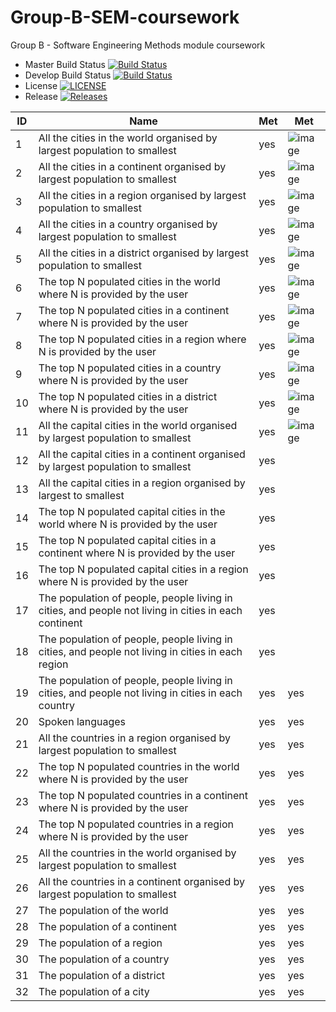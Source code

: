 # Group-B-SEM-coursework
Group B - Software Engineering Methods module coursework

- Master Build Status [![Build Status](https://travis-ci.org/gaborbuzasi/group-b-sem-coursework.svg?branch=master)](https://travis-ci.org/gaborbuzasi/group-b-sem-coursework)
- Develop Build Status [![Build Status](https://travis-ci.org/gaborbuzasi/group-b-sem-coursework.svg?branch=develop)](https://travis-ci.org/gaborbuzasi/group-b-sem-coursework)
- License [![LICENSE](https://img.shields.io/github/license/gaborbuzasi/group-b-sem-coursework.svg?style=flat-square)](https://github.com/gaborbuzasi/group-b-sem-coursework/blob/master/LICENSE)
- Release [![Releases](https://img.shields.io/github/release/gaborbuzasi/group-b-sem-coursework/all.svg?style=flat-square)](https://github.com/gaborbuzasi/group-b-sem-coursework/releases)

| ID | Name                                                                                                 | Met  | Met  |
|----|------------------------------------------------------------------------------------------------------|------|------|
| 1  | All the cities in the world organised by largest population to smallest                              | yes  |   ![image](https://user-images.githubusercontent.com/46718405/56734867-e7ca7200-675b-11e9-92a4-73c02a2af56f.png)   |
| 2  | All the cities in a continent organised by largest population to smallest                            | yes  |     ![image](https://user-images.githubusercontent.com/46718405/56734941-16e0e380-675c-11e9-8f50-f6df96e09f22.png) |
| 3  | All the cities in a region organised by largest population to smallest                               | yes  |   ![image](https://user-images.githubusercontent.com/46718405/56735029-4db6f980-675c-11e9-8eaa-d0200ff4f064.png)   |
| 4  | All the cities in a country organised by largest population to smallest                              | yes  |   ![image](https://user-images.githubusercontent.com/46718405/56735063-5f000600-675c-11e9-87b0-3c2b2d39b86a.png) |
| 5  | All the cities in a district organised by largest population to smallest                             | yes  | ![image](https://user-images.githubusercontent.com/46718405/56735094-6b845e80-675c-11e9-8ca7-bb15c6edbad2.png)     |
| 6  | The top N populated cities in the world where N is provided by the user                              | yes  |   ![image](https://user-images.githubusercontent.com/46718405/56735175-ad150980-675c-11e9-93a4-df1b25df029e.png)   |
| 7  | The top N populated cities in a continent where N is provided by the user                            | yes  |  ![image](https://user-images.githubusercontent.com/46718405/56794176-84951a00-6805-11e9-8347-58682e5f3b42.png)    |
| 8  | The top N populated cities in a region where N is provided by the user                               | yes  |    ![image](https://user-images.githubusercontent.com/46718405/56794209-91b20900-6805-11e9-948c-ae9848792201.png)  |
| 9  | The top N populated cities in a country where N is provided by the user                              | yes  |    ![image](https://user-images.githubusercontent.com/46718405/56794241-9d053480-6805-11e9-8b32-4fa625a0da27.png)  |
| 10 | The top N populated cities in a district where N is provided by the user                             | yes  |   ![image](https://user-images.githubusercontent.com/46718405/56794263-ac847d80-6805-11e9-82ea-f93d0899ce48.png)   |
| 11 | All the capital cities in the world organised by largest population to smallest                      | yes  |  ![image](https://user-images.githubusercontent.com/46718405/56794283-b60de580-6805-11e9-9be2-06cc04b331a7.png) |
| 12 | All the capital cities in a continent organised by largest population to smallest                    | yes  |      |
| 13 | All the capital cities in a region organised by largest to smallest                                  | yes  |      |
| 14 | The top N populated capital cities in the world where N is provided by the user                      | yes  |      |
| 15 | The top N populated capital cities in a continent where N is provided by the user                    | yes  |      |
| 16 | The top N populated capital cities in a region where N is provided by the user                       | yes  |      |
| 17 | The population of people, people living in cities, and people not living in cities in each continent | yes  |      |
| 18 | The population of people, people living in cities, and people not living in cities in each region    | yes  |      |
| 19 | The population of people, people living in cities, and people not living in cities in each country   | yes  | yes  |
| 20 | Spoken languages                                                                                     | yes  | yes  |
| 21 | All the countries in a region organised by largest population to smallest                            | yes  | yes  |
| 22 | The top N populated countries in the world where N is provided by the user                           | yes  | yes  |
| 23 | The top N populated countries in a continent where N is provided by the user                         | yes  | yes  |
| 24 | The top N populated countries in a region where N is provided by the user                            | yes  | yes  |
| 25 | All the countries in the world organised by largest population to smallest                           | yes  | yes  |
| 26 | All the countries in a continent organised by largest population to smallest                         | yes  | yes  |
| 27 | The population of the world                                                                          | yes  | yes  |
| 28 | The population of a continent                                                                        | yes  | yes  |
| 29 | The population of a region                                                                           | yes  | yes  |
| 30 | The population of a country                                                                          | yes  | yes  |
| 31 | The population of a district                                                                         | yes  | yes  |
| 32 | The population of a city                                                                             | yes  | yes  |


